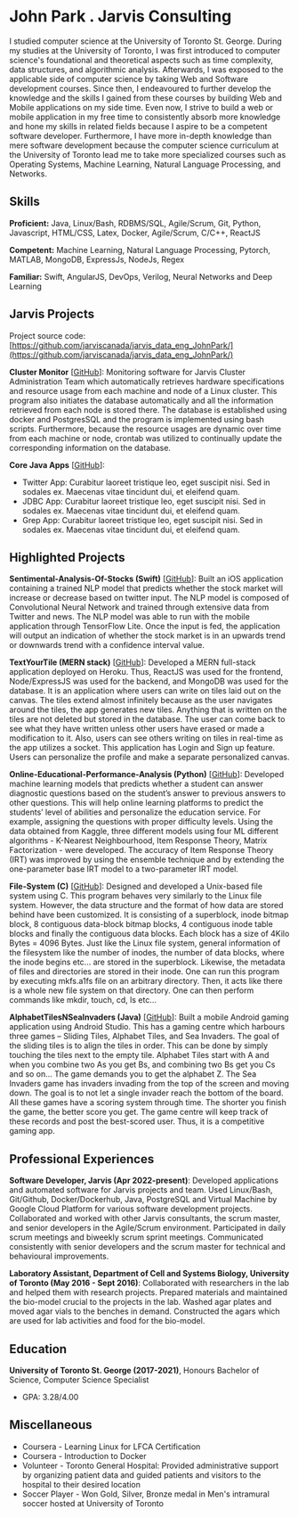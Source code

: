 # John Park . Jarvis Consulting

I studied computer science at the University of Toronto St. George. During my studies at the University of Toronto, I was first introduced to computer science's foundational and theoretical aspects such as time complexity, data structures, and algorithmic analysis. Afterwards, I was exposed to the applicable side of computer science by taking Web and Software development courses. Since then, I endeavoured to further develop the knowledge and the skills I gained from these courses by building Web and Mobile applications on my side time. Even now, I strive to build a web or mobile application in my free time to consistently absorb more knowledge and hone my skills in related fields because I aspire to be a competent software developer. Furthermore, I have more in-depth knowledge than mere software development because the computer science curriculum at the University of Toronto lead me to take more specialized courses such as Operating Systems, Machine Learning, Natural Language Processing, and Networks.

## Skills

**Proficient:** Java, Linux/Bash, RDBMS/SQL, Agile/Scrum, Git, Python, Javascript, HTML/CSS, Latex, Docker, Agile/Scrum, C/C++, ReactJS

**Competent:** Machine Learning, Natural Language Processing, Pytorch, MATLAB, MongoDB, ExpressJs, NodeJs, Regex

**Familiar:** Swift, AngularJS, DevOps, Verilog, Neural Networks and Deep Learning

## Jarvis Projects

Project source code: [https://github.com/jarviscanada/jarvis_data_eng_JohnPark/](https://github.com/jarviscanada/jarvis_data_eng_JohnPark/)


**Cluster Monitor** [[GitHub](https://github.com/jarviscanada/jarvis_data_eng_JohnPark//tree/master/linux_sql)]: Monitoring software for Jarvis Cluster Administration Team which automatically retrieves hardware specifications and resource usage from each machine and node of a Linux cluster. This program also initiates the database automatically and all the information retrieved from each node is stored there. The database is established using docker and PostgresSQL and the program is implemented using bash scripts. Furthermore, because the resource usages are dynamic over time from each machine or node, crontab was utilized to continually update the corresponding information on the database.

**Core Java Apps** [[GitHub](https://github.com/jarviscanada/jarvis_data_eng_JohnPark//tree/master/core_java)]:
      
  - Twitter App: Curabitur laoreet tristique leo, eget suscipit nisi. Sed in sodales ex. Maecenas vitae tincidunt dui, et eleifend quam.
  - JDBC App: Curabitur laoreet tristique leo, eget suscipit nisi. Sed in sodales ex. Maecenas vitae tincidunt dui, et eleifend quam.
  - Grep App: Curabitur laoreet tristique leo, eget suscipit nisi. Sed in sodales ex. Maecenas vitae tincidunt dui, et eleifend quam.


## Highlighted Projects
**Sentimental-Analysis-Of-Stocks (Swift)** [[GitHub](https://github.com/JohnPHK/Sentimental-Analysis-Of-Stocks.git)]: Built an iOS application containing a trained NLP model that predicts whether the stock market will increase or decrease based on twitter input. The NLP model is composed of Convolutional Neural Network and trained through extensive data from Twitter and news. The NLP model was able to run with the mobile application through TensorFlow Lite. Once the input is fed, the application will output an indication of whether the stock market is in an upwards trend or downwards trend with a confidence interval value.

**TextYourTile (MERN stack)** [[GitHub](https://github.com/JohnPHK/TextYourTile.git)]: Developed a MERN full-stack application deployed on Heroku. Thus, ReactJS was used for the frontend, Node/ExpressJS was used for the backend, and MongoDB was used for the database. It is an application where users can write on tiles laid out on the canvas. The tiles extend almost infinitely because as the user navigates around the tiles, the app generates new tiles. Anything that is written on the tiles are not deleted but stored in the database. The user can come back to see what they have written unless other users have erased or made a modification to it. Also, users can see others writing on tiles in real-time as the app utilizes a socket. This application has Login and Sign up feature. Users can personalize the profile and make a separate personalized canvas.

**Online-Educational-Performance-Analysis (Python)** [[GitHub](https://github.com/JohnPHK/Online-Education-Performance-Analysis.git)]: Developed machine learning models that predicts whether a student can answer diagnostic questions based on the student’s answer to previous answers to other questions. This will help online learning platforms to predict the students’ level of abilities and personalize the education service. For example, assigning the questions with proper difficulty levels. Using the data obtained from Kaggle, three different models using four ML different algorithms - K-Nearest Neighbourhood, Item Response Theory, Matrix Factorization - were developed. The accuracy of Item Response Theory (IRT) was improved by using the ensemble technique and by extending the one-parameter base IRT model to a two-parameter IRT model.

**File-System (C)** [[GitHub](https://github.com/JohnPHK/File-System.git)]: Designed and developed a Unix-based file system using C. This program behaves very similarly to the Linux file system. However, the data structure and the format of how data are stored behind have been customized. It is consisting of a superblock, inode bitmap block, 8 contiguous data-block bitmap blocks, 4 contiguous inode table blocks and finally the contiguous data blocks. Each block has a size of 4Kilo Bytes = 4096 Bytes. Just like the Linux file system, general information of the filesystem like the number of inodes, the number of data blocks, where the inode begins etc... are stored in the superblock. Likewise, the metadata of files and directories are stored in their inode. One can run this program by executing mkfs.a1fs file on an arbitrary directory. Then, it acts like there is a whole new file system on that directory. One can then perform commands like mkdir, touch, cd, ls etc…

**AlphabetTilesNSeaInvaders (Java)** [[GitHub](https://github.com/JohnPHK/AlphabetTilesNSeaInvaders.git)]: Built a mobile Android gaming application using Android Studio. This has a gaming centre which harbours three games – Sliding Tiles, Alphabet Tiles, and Sea Invaders. The goal of the sliding tiles is to align the tiles in order. This can be done by simply touching the tiles next to the empty tile. Alphabet Tiles start with A and when you combine two As you get Bs, and combining two Bs get you Cs and so on… The game demands you to get the alphabet Z. The Sea Invaders game has invaders invading from the top of the screen and moving down. The goal is to not let a single invader reach the bottom of the board. All these games have a scoring system through time. The shorter you finish the game, the better score you get. The game centre will keep track of these records and post the best-scored user. Thus, it is a competitive gaming app.


## Professional Experiences

**Software Developer, Jarvis (Apr 2022-present)**: Developed applications and automated software for Jarvis projects and team. Used Linux/Bash, Git/Github, Docker/Dockerhub, Java, PostgreSQL and Virtual Machine by Google Cloud Platform for various software development projects. Collaborated and worked with other Jarvis consultants, the scrum master, and senior developers in the Agile/Scrum environment. Participated in daily scrum meetings and biweekly scrum sprint meetings. Communicated consistently with senior developers and the scrum master for technical and behavioural improvements.

**Laboratory Assistant, Department of Cell and Systems Biology, University of Toronto (May 2016 - Sept 2016)**: Collaborated with researchers in the lab and helped them with research projects. Prepared materials and maintained the bio-model crucial to the projects in the lab. Washed agar plates and moved agar vials to the benches in demand. Constructed the agars which are used for lab activities and food for the bio-model.


## Education
**University of Toronto St. George (2017-2021)**, Honours Bachelor of Science, Computer Science Specialist
- GPA: 3.28/4.00


## Miscellaneous
- Coursera - Learning Linux for LFCA Certification
- Coursera - Introduction to Docker
- Volunteer - Toronto General Hospital: Provided administrative support by organizing patient data and guided patients and visitors to the hospital to their desired location
- Soccer Player - Won Gold, Silver, Bronze medal in Men's intramural soccer hosted at University of Toronto